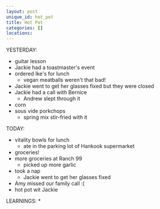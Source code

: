 ```yaml
---
layout: post
unique_id: hot_pot
title: Hot Pot
categories: []
locations: 
---
```


YESTERDAY:
* guitar lesson
* Jackie had a toastmaster's event
* ordered Ike's for lunch
  * vegan meatballs weren't that bad!
* Jackie went to get her glasses fixed but they were closed
* Jackie had a call with Bernice
  * Andrew slept through it
* corn
* sous vide porkchops
  * spring mix stir-fried with it

TODAY:
* vitality bowls for lunch
  * ate in the parking lot of Hankook supermarket
* groceries!
* more groceries at Ranch 99
  * picked up more garlic
* took a nap
  * Jackie went to get her glasses fixed
* Amy missed our family call :(
* hot pot wit Jackie

LEARNINGS:
* 
